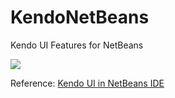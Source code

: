 # KendoNetBeans
Kendo UI Features for NetBeans

<p> <img src="https://blogs.oracle.com/geertjan/resource/kendo-autocomplete-cc-small.png" /></p>

Reference: <a href="https://blogs.oracle.com/geertjan/entry/kendo_ui_in_netbeans_ide">Kendo UI in NetBeans IDE</a> 